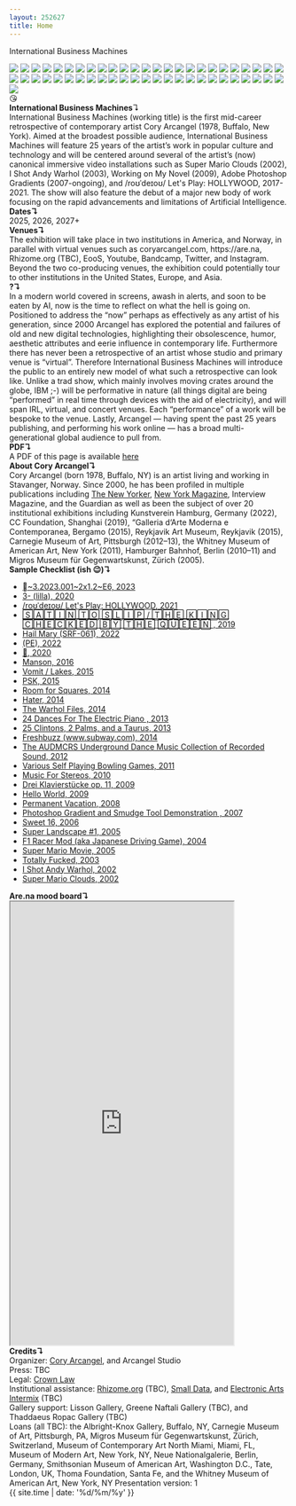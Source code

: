 ```yaml
---
layout: 252627
title: Home
---
```

International Business Machines
<br>
<div class="thumbs">
<a href="https://coryarcangel.com/shows/super-mario-movie"><img src="https://coryarcangel.com/assets/imgs/DeitchProjects-NewYork-2005-01-install-4-database-ih.jpg" loading="lazy"></a>
<a href="https://coryarcangel.com/shows/the-source"><img src="https://coryarcangel.com/assets/imgs/the-source-nyabf-2015-09-install-8-website-EK.jpg" loading="lazy"></a>
<a href="https://coryarcangel.com/shows/remind-me-tomorrow"><img src="https://coryarcangel.com/assets/imgs/remind-me-tomorrow-2021-04-web-ih--ARwk.jpg" loading="lazy"></a>
<a href="https://coryarcangel.com/things-i-made/2021-004"><img src="https://coryarcangel.com/assets/imgs/rodeo-2021-004-web-ih--PIZX.jpg" loading="lazy"></a>
<a href="https://coryarcangel.com/shows/speakers-going-hammer"><img src="https://coryarcangel.com/assets/imgs/lisson-london-2011-10-install-3-database-KA.jpg" loading="lazy"></a>
<a href="https://coryarcangel.com/shows/century-21"><img src="https://coryarcangel.com/assets/imgs/c21-2021-03-web-za--PkPx.jpg" loading="lazy"></a>
<a href="https://coryarcangel.com/shows/topline"><img src="https://coryarcangel.com/assets/imgs/cc-foundation-topline-2019-XX-web-ih--AzKP.jpg" loading="lazy"></a>
<a href="https://coryarcangel.com/things-i-made/2005-021-super-landscape-1"><img src="https://coryarcangel.com/assets/imgs/super-landscape-2005-021-install-database-migros-unknown.jpg" loading="lazy"></a>
<a href="https://coryarcangel.com/things-i-made/2018-121-untitled"><img src="https://coryarcangel.com/assets/imgs/untitled-2018-121-db-ug--3efH.jpg" loading="lazy"></a>
<a href="https://coryarcangel.com/things-i-made/2010-023-composition-7"><img src="https://coryarcangel.com/assets/imgs/composition-7-2010-023-install-database-HBM.jpg" loading="lazy"></a>
<a href="https://coryarcangel.com/shows/mig-29-soviet-fighter-plane-and-clouds"><img src="https://coryarcangel.com/assets/imgs/Mig-29-Soviet-2005-03-install-database-08.jpg" loading="lazy"></a>
<a href="https://coryarcangel.com/things-i-made/2017-042-photoshop-cs"><img src="https://coryarcangel.com/assets/imgs/photoshop-cs-2017-042-database-02.jpg" loading="lazy"></a>
<a href="https://coryarcangel.com/things-i-made/2016-076-currentmood"><img src="https://coryarcangel.com/assets/imgs/currentmood-2016-076-database-dt--F7Kh.jpg" loading="lazy"></a>
<a href="https://coryarcangel.com/things-i-made/2016-052-more-to-explore"><img src="https://coryarcangel.com/assets/imgs/More-to-Explore-2016-052-database-ih-6.jpg" loading="lazy"></a>
<a href="https://coryarcangel.com/things-i-made/2016-019-30-pour"><img src="https://coryarcangel.com/assets/imgs/30-pour-2016-019-full-database-JH.jpg" loading="lazy"></a>
<a href="https://coryarcangel.com/things-i-made/2014-040-gravers"><img src="https://coryarcangel.com/assets/imgs/gravers-2014-040-full-Heart-01-database-SM.jpg" loading="lazy"></a>
<a href="https://coryarcangel.com/shows/topline"><img src="https://coryarcangel.com/assets/imgs/cc-foundation-topline-2019--web-ih--01Cu.jpg" loading="lazy"></a>
<a href="https://coryarcangel.com/shows/back-off"><img src="https://coryarcangel.com/assets/imgs/firstsite-2019-05-web-da--mKVx.jpg" loading="lazy"></a>
<a href="https://coryarcangel.com/shows/be-the-first-of-your-friends"><img src="https://coryarcangel.com/assets/imgs/espace-louis-vuitton-munich-2015-04-install-11-database-CK.jpg" loading="lazy"></a>
<a href="https://coryarcangel.com/shows/this-is-all-so-crazy-everybody-seems-so-famous"><img src="https://coryarcangel.com/assets/imgs/gamec-bergamo-2015-04-install-1-database-RM.jpg" loading="lazy"></a>
<a href="https://coryarcangel.com/shows/this-is-all-so-crazy-everybody-seems-so-famous"><img src="https://coryarcangel.com/assets/imgs/gamec-bergamo-2015-04-install-2-database-RM.jpg" loading="lazy"></a>
<a href="https://coryarcangel.com/things-i-made/2015-022-trust-no-bitch"><img src="https://coryarcangel.com/assets/imgs/trust-no-bitch-2015-022-detail-3-database-EK.jpg" loading="lazy"></a>
<a href="https://coryarcangel.com/shows/acknowledgement-circulation-obscurity-system-ambience"><img src="https://coryarcangel.com/assets/imgs/rhizome-2014-06-database-install-10-ih.jpg" loading="lazy"></a>
<a href="https://coryarcangel.com/shows/tldr-new-york"><img src="https://coryarcangel.com/assets/imgs/team-ny-2014-09-install-16-database.jpg" loading="lazy"></a>
<a href="https://coryarcangel.com/things-i-made/2014-046-raw-youth"><img src="https://coryarcangel.com/assets/imgs/raw-youth-2014-046-install-Heart-01-database-SM.jpg" loading="lazy"></a>
<a href="https://coryarcangel.com/things-i-made/2012-117-express-yourself-clearly"><img src="https://coryarcangel.com/assets/imgs/express-yourself-clearly-2012-117-full-database-Team.jpg" loading="lazy"></a>
<a href="https://coryarcangel.com/shows/tldr-venice"><img src="https://coryarcangel.com/assets/imgs/team-venice-2014-09-install-2-database-jm.jpg" loading="lazy"></a>
<a href="https://coryarcangel.com/things-i-made/2014-024-the-warhol-files"><img src="https://coryarcangel.com/assets/imgs/the-warhol-files-2014-024-digital-database-ih.jpg" loading="lazy"></a>
<a href="https://coryarcangel.com/things-i-made/2013-198-photoshop-cs"><img src="https://coryarcangel.com/assets/imgs/gradient-carpet-2013-198-install-Heart-01-database-SM.jpg" loading="lazy"></a>
<a href="https://coryarcangel.com/shows/regarding-warhol"><img src="https://coryarcangel.com/assets/imgs/Warhol-Pittsburgh-2013-02-install-05-database-Warhol_1.jpg" loading="lazy"></a>
<a href="https://coryarcangel.com/shows/speakers-going-hammer"><img src="https://coryarcangel.com/assets/imgs/lisson-london-2011-10-install-9-database-KA.jpg" loading="lazy"></a>
<a href="https://coryarcangel.com/things-i-made/2011-081-timeless-standards"><img src="https://coryarcangel.com/assets/imgs/timeless-standards-2011-081-full-cropped-database-KA.jpg" loading="lazy"></a>
<a href="https://coryarcangel.com/things-i-made/2011-020-another-5-minute-romp-thru-the-ip"><img src="https://coryarcangel.com/assets/imgs/romp-ip-2011-020-still-1-database-ih.jpg" loading="lazy"></a>
<a href="https://coryarcangel.com/things-i-made/2011-009-various-self-playing-bowling-games"><img src="https://coryarcangel.com/assets/imgs/BarbicanCurve-London-2011-02-install-4-database-EW.jpg" loading="lazy"></a>
<a href="https://coryarcangel.com/things-i-made/2007-013-photoshop-gradient-and-smudge-tool-demonstration"><img src="https://coryarcangel.com/assets/imgs/photoshop-smudge-2007-013-digital-database-ih.jpg" loading="lazy"></a>
<a href="https://coryarcangel.com/things-i-made/2009-003-dreiklavierstucke-op-11"><img src="https://coryarcangel.com/assets/imgs/drei-klavierstucke-2009-003-still-6-database-ih.jpg" loading="lazy"></a>
<a href="https://coryarcangel.com/things-i-made/2009-036-hello-world"><img src="https://coryarcangel.com/assets/imgs/hello-world-2009-036-digital-database-ih.jpg" loading="lazy"></a>
<a href="https://coryarcangel.com/shows/flying-foxes"><img src="https://coryarcangel.com/assets/imgs/flying-foxes-2022-011-web-fd--3CVG.jpg" loading="lazy"></a>
<a href="https://coryarcangel.com/things-i-made/2010-021-bronzer-flash"><img src="https://coryarcangel.com/assets/imgs/bronzer-flash-2010-021-disc-database-ih.jpg" loading="lazy"></a>
<a href="https://coryarcangel.com/things-i-made/2010-045-photoshop-cs"><img src="https://coryarcangel.com/assets/imgs/photoshop-2010-045-full-cropped-database-ropac.jpg" loading="lazy"></a>
<a href="https://coryarcangel.com/things-i-made/2010-076-sports-products"><img src="https://coryarcangel.com/assets/imgs/sports-products-2010-076-full-database-ropac_1.jpg" loading="lazy"></a>
<a href="https://coryarcangel.com/things-i-made/2010-089-timeless-standards-4"><img src="https://coryarcangel.com/assets/imgs/timeless-standards-2010-089-full-cropped-database-ropac.jpg" loading="lazy"></a>
<a href="https://coryarcangel.com/shows/image-is-everything"><img src="https://coryarcangel.com/assets/imgs/Ropac-Paris-2010-11-install-2-database-GR.jpg" loading="lazy"></a>
<a href="https://coryarcangel.com/shows/sharjah-biennial-leaving-the-echo-chamber"><img src="https://coryarcangel.com/assets/imgs/destroyed-jeans-2018-125-db-saf--wbBE.jpg" loading="lazy"></a>
<a href="https://coryarcangel.com/things-i-made/2003-001-totally-fucked"><img src="https://coryarcangel.com/assets/imgs/fucked-2003-001-still-2-database-ih.jpg" loading="lazy"></a>
<a href="https://coryarcangel.com/things-i-made/2018-006-cats"><img src="https://coryarcangel.com/assets/imgs/cats-2018-006-full-database-ih-1-1038.jpg" loading="lazy"></a>
<a href="https://coryarcangel.com/things-i-made/2002-002-i-shot-andy-warhol"><img src="https://coryarcangel.com/assets/imgs/i-shot-andy-2002-002-install-1-database-ih.jpg" loading="lazy"></a>
<a href="https://coryarcangel.com/things-i-made/2004-002-f1-racer-mod"><img src="https://coryarcangel.com/assets/imgs/f1-racer-2004-002-screen-shot-2-database-ih.jpg" loading="lazy"></a>
<a href="https://coryarcangel.com/shows/liste"><img src="https://coryarcangel.com/assets/imgs/Liste-2004-install-database-team-02.jpg" loading="lazy"></a>
<a href="https://coryarcangel.com/things-i-made/2020-075"><img src="https://coryarcangel.com/assets/imgs/rtyi-2020-075-web-ih--vLLX.jpg" loading="lazy"></a>
<a href="https://coryarcangel.com/things-i-made/2022-057"><img src="https://coryarcangel.com/assets/imgs/~3-2022-057-web-sa--0W0V.jpg" loading="lazy"></a>
</div>
<div class="TXT">
😘
<br>
<b>International Business Machines</b>↴
<br>
International Business Machines (working title) is the first mid-career retrospective of contemporary artist Cory Arcangel (1978, Buffalo, New York). Aimed at the broadest possible audience, International Business Machines will feature 25 years of the artist’s work in popular culture and technology and will be centered around several of the artist’s (now) canonical immersive video installations such as Super Mario Clouds (2002), I Shot Andy Warhol (2003), Working on My Novel (2009), Adobe Photoshop Gradients (2007-ongoing), and /roʊˈdeɪoʊ/ Let's Play: HOLLYWOOD, 2017-2021. The show will also feature the debut of a major new body of work focusing on the rapid advancements and limitations of Artificial Intelligence.
<br>
<b>Dates↴</b>
<br>
2025, 2026, 2027+
<br>
<b>Venues↴</b>
<br>
The exhibition will take place in two institutions in America, and Norway, in parallel with virtual venues such as coryarcangel.com, https://are.na, Rhizome.org (TBC), EooS, Youtube, Bandcamp, Twitter, and Instagram. Beyond the two co-producing venues, the exhibition could potentially tour to other institutions in the United States, Europe, and Asia.
<br>
<b>?↴</b>
<br>
In a modern world covered in screens, awash in alerts, and soon to be eaten by AI, now is the time to reflect on what the hell is going on. Positioned to address the “now” perhaps as effectively as any artist of his generation, since 2000 Arcangel has explored the potential and failures of old and new digital technologies, highlighting their obsolescence, humor, aesthetic attributes and eerie influence in contemporary life. Furthermore there has never been a retrospective of an artist whose studio and primary venue is “virtual”. Therefore International Business Machines will introduce the public to an entirely new model of what such a retrospective can look like. Unlike a trad show, which mainly involves moving crates around the globe, IBM ;-) will be performative in nature (all things digital are being “performed” in real time through devices with the aid of electricity), and will span IRL, virtual, and concert venues. Each “performance” of a work will be bespoke to the venue. Lastly, Arcangel — having spent the past 25 years publishing, and performing his work online — has a broad multi-generational global audience to pull from.
<br>
<b>PDF↴</b>
<br>
A PDF of this page is available <a href="IBM-1-.df">here</a>
<br>
<b>About Cory Arcangel↴</b>
<br> 	
Cory Arcangel (born 1978, Buffalo, NY) is an artist living and working in Stavanger, Norway. Since 2000, he has been profiled in multiple publications including <a href="https://www.newyorker.com/magazine/2011/05/30/futurism">The New Yorker</a>, <a href="https://nymag.com/arts/art/features/cory-arcangel-2011-5/">New York Magazine</a>, Interview Magazine, and the Guardian as well as been the subject of over 20 institutional exhibitions including Kunstverein Hamburg, Germany (2022), CC Foundation, Shanghai (2019), “Galleria d‘Arte Moderna e Contemporanea, Bergamo (2015), Reykjavik Art Museum, Reykjavik (2015), Carnegie Museum of Art, Pittsburgh (2012–13), the Whitney Museum of American Art, New York (2011), Hamburger Bahnhof, Berlin (2010–11) and Migros Museum für Gegenwartskunst, Zürich (2005).
<br>
<b>Sample Checklist (ish 😉)↴</b>
<br>
<ul>
<li>
<a href="https://coryarcangel.com/things-i-made/2023-001">
~3.2023.001~2x1.2~E6, 2023
</a>
</li>
<li>
<a href="https://coryarcangel.com/things-i-made/2020-041-illa">
3- (lilla), 2020
</a>
</li>
<li>
<a href="https://coryarcangel.com/things-i-made/2017-006-rodeo-performance" style="pointer-events: none;">
/roʊˈdeɪoʊ/ Let's Play: HOLLYWOOD, 2021
</a>
</li>
<li>
<a href="https://coryarcangel.com/things-i-made/2019-063-satin-to-slip">
🅂🄰🅃🄸🄽 🅃🄾 🅂🄻🄸🄿 / 🅃🄷🄴 🄺🄸🄽🄶 🄲🄷🄴🄲🄺🄴🄳 🄱🅈 🅃🄷🄴 🅀🅄🄴🄴🄽 , 2019
</a>
</li>
<li>
<a href="https://coryarcangel.com/things-i-made/2022-015">
Hail Mary (SRF-061), 2022
</a>
</li>
<li>
<a href="https://coryarcangel.com/things-i-made/2022-047">
(PE), 2022
</a>
</li>
<li>
<a href="https://coryarcangel.com/things-i-made/2020-008-grin">
🤗, 2020
</a>
</li>
<li>
<a href="https://coryarcangel.com/things-i-made/2016-025-manson">
Manson, 2016
</a>
</li>
<li>
<a href="https://coryarcangel.com/things-i-made/2015-064-vomit-lakes">
Vomit / Lakes, 2015
</a>
</li>
<li>
<a href="https://coryarcangel.com/things-i-made/2014-146-psk">
PSK, 2015
</a>
</li>
<li>
<a href="https://coryarcangel.com/things-i-made/2014-121-room-for-squares">
Room for Squares, 2014
</a>
</li>
<li>
<a href="https://coryarcangel.com/things-i-made/2014-041-hater">
Hater, 2014
</a>
</li>
<li>
<a href="https://coryarcangel.com/things-i-made/2014-024-the-warhol-files">
The Warhol Files, 2014
</a>
</li>
<li>
<a href="https://coryarcangel.com/things-i-made/2013-218-24-dances-for-the-electric-piano">
24 Dances For The Electric Piano , 2013
</a>
</li>
<li>
<a href="https://coryarcangel.com/things-i-made/2013-206-25-clintons-2-palms-and-a-taurus">
25 Clintons, 2 Palms, and a Taurus, 2013
</a>
</li>
<li>
<a href="https://coryarcangel.com/things-i-made/2013-169-freshbuzz">
Freshbuzz (www.subway.com), 2014
</a>
</li>
<li>
<a href="https://coryarcangel.com/things-i-made/2011-156-audmcrs-installation">
The AUDMCRS Underground Dance Music Collection of Recorded Sound, 2012
</a>
</li>
<li>
<a href="https://coryarcangel.com/things-i-made/2011-009-various-self-playing-bowling-games">
Various Self Playing Bowling Games, 2011
</a>
</li>
<li>
<a href="https://coryarcangel.com/things-i-made/2010-025-music-for-stereos">
Music For Stereos, 2010
</a>
</li>
<li>
<a href="https://coryarcangel.com/things-i-made/2009-003-dreiklavierstucke-op-11">
Drei Klavierstücke op. 11, 2009
</a>
</li>
<li>
<a href="https://coryarcangel.com/things-i-made/2009-034-hello-world">
Hello World, 2009
</a>
</li>
<li>
<a href="https://coryarcangel.com/things-i-made/2008-003-permanent-vacation">
Permanent Vacation, 2008
</a>
</li>
<li>
<a href="https://coryarcangel.com/things-i-made/2007-013-photoshop-gradient-and-smudge-tool-demonstration">
Photoshop Gradient and Smudge Tool Demonstration , 2007
</a>
</li>
<li>
<a href="https://coryarcangel.com/things-i-made/2006-001-sweet16">
Sweet 16, 2006
</a>
</li>
<li>
<a href="https://coryarcangel.com/things-i-made/2005-021-super-landscape-1">
Super Landscape #1, 2005
</a>
</li>
<li>
<a href="https://coryarcangel.com/things-i-made/2004-002-f1-racer-mod">
F1 Racer Mod (aka Japanese Driving Game), 2004
</a>
</li>
<li>
<a href="https://coryarcangel.com/things-i-made/2005-001-super-mario-movie">
Super Mario Movie, 2005
</a>
</li>
<li>
<a href="https://coryarcangel.com/things-i-made/2003-001-totally-fucked">
Totally Fucked, 2003
</a>
</li>
<li>
<a href="https://coryarcangel.com/things-i-made/2002-002-i-shot-andy-warhol">
I Shot Andy Warhol, 2002
</a>
</li>
<li>
<a href="https://coryarcangel.com/things-i-made/2002-001-super-mario-clouds">
Super Mario Clouds, 2002
</a>
</li>
</ul> 
<b>Are.na mood board↴</b>
<br>
<iframe width="80%" height="800" src="https://www.are.na/share/wknGTTg" title="International Business Machines"></iframe>
<br>
<b>Credits↴</b>
<br>
Organizer: <a href="https://coryarcangel.com/">Cory Arcangel</a>, and Arcangel Studio<br>
Press: TBC<br>
Legal: <a href="https://crownlaw.se/">Crown Law</a><br>
Institutional assistance: <a href="https://rhizome.org">Rhizome.org</a> (TBC), <a href="https://smalldata.industries/">Small Data</a>, and <a href="https://eai.org">Electronic Arts Intermix</a> (TBC)<br>
Gallery support: Lisson Gallery, Greene Naftali Gallery (TBC), and Thaddaeus Ropac Gallery (TBC)<br>
Loans (all TBC): the Albright-Knox Gallery, Buffalo, NY, Carnegie Museum of Art, Pittsburgh, PA, Migros Museum für Gegenwartskunst, Zürich, Switzerland, Museum of Contemporary Art North Miami, Miami, FL, Museum of Modern Art, New York, NY, Neue Nationalgalerie, Berlin, Germany, Smithsonian Museum of American Art, Washington D.C., Tate, London, UK, Thoma Foundation, Santa Fe, and the Whitney Museum of American Art, New York, NY
Presentation version: 1
<br>
</div>
{{ site.time | date: '%d/%m/%y' }}